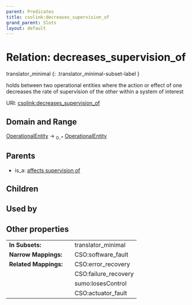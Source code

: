 ```yaml
---
parent: Predicates
title: csolink:decreases_supervision_of
grand_parent: Slots
layout: default
---
```


# Relation: decreases_supervision_of

translator_minimal
{: .translator_minimal-subset-label }


holds between two operational entities where the action or effect of one decreases the rate of supervision of the other within a system of interest

URI: [csolink:decreases_supervision_of](https://w3id.org/csolink/vocab/decreases_supervision_of)

## Domain and Range

[OperationalEntity](OperationalEntity.md) ->  <sub>0..*</sub> [OperationalEntity](OperationalEntity.md)

## Parents

 *  is_a: [affects supervision of](affects_supervision_of.md)

## Children


## Used by


## Other properties

|  |  |  |
| --- | --- | --- |
| **In Subsets:** | | translator_minimal |
| **Narrow Mappings:** | | CSO:software_fault |
| **Related Mappings:** | | CSO:error_recovery |
|  | | CSO:failure_recovery |
|  | | sumo:losesControl |
|  | | CSO:actuator_fault |

